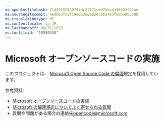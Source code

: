 ```yaml
---
ms.openlocfilehash: 71d25157130742dc22171ceb7bbcda563b3f93ae
ms.sourcegitcommit: 4edbe2fc2fc9a013e6a0245aba485fcc5905539b
ms.translationtype: MT
ms.contentlocale: ja-JP
ms.lasthandoff: 08/31/2020
ms.locfileid: "10980338"
---
```

# Microsoft オープンソースコードの実施

このプロジェクトは、 [Microsoft Open Source Code の倫理](https://opensource.microsoft.com/codeofconduct/)規定を採用しています。

参考資料:

- [Microsoft オープンソースコードの実施](https://opensource.microsoft.com/codeofconduct/)
- [Microsoft の倫理規定についてよく寄せられる質問](https://opensource.microsoft.com/codeofconduct/faq/)
- 質問や問題がある場合の連絡先[opencode@microsoft.com](mailto:opencode@microsoft.com)
